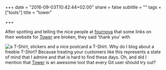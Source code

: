 +++
date = "2016-09-03T10:42:44+02:00"
share = false
subtitle = ""
tags = ["tools"]
title = "tower"

+++

After spotting and telling the nice people at [fournova](https://www.fournova.com) that some links on their website for [Tower](https://www.git-tower.com) are broken, they said 'thank you' with <!--more-->

![a T-Shirt, stickers and a nice postcard](/images/Tower_Tshirt.jpg) a T-Shirt. Why do I blog about a freebie T-Shirt? Because treating your customers like this represents a state of mind that I admire and that is hard to find these days.
Oh, and did I mention that [Tower](https://www.git-tower.com) is an awesome tool that every Git user should try out?